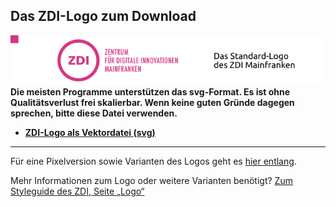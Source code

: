 ## Das ZDI-Logo zum Download
![Voransicht Standardlogo](/images/Style-Guide_Standardlogo.png)  
**Die meisten Programme unterstützen das svg-Format. Es ist ohne Qualitätsverlust frei skalierbar. Wenn keine guten Gründe dagegen sprechen, bitte diese Datei verwenden.**  

* **[ZDI-Logo als Vektordatei (svg)](/files/ZDI-Logo_Vektorformat.zip)**  

---

Für eine Pixelversion sowie Varianten des Logos geht es [hier entlang](ZDI-Logo-Varianten.md).  

Mehr Informationen zum Logo oder weitere Varianten benötigt?
[Zum Styleguide des ZDI, Seite „Logo“](Logo.md)  
